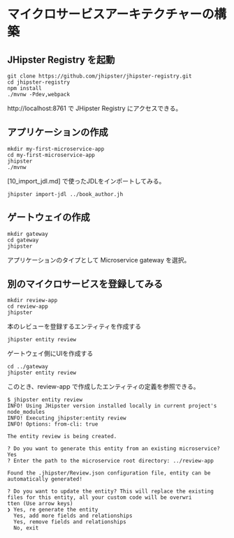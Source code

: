 # マイクロサービスアーキテクチャーの構築

## JHipster Registry を起動
```
git clone https://github.com/jhipster/jhipster-registry.git
cd jhipster-registry
npm install
./mvnw -Pdev,webpack
```

http://localhost:8761 で JHipster Registry にアクセスできる。

## アプリケーションの作成
```
mkdir my-first-microservice-app
cd my-first-microservice-app
jhipster
./mvnw
```

[10_import_jdl.md] で使ったJDLをインポートしてみる。

```
jhipster import-jdl ../book_author.jh
```

## ゲートウェイの作成
```
mkdir gateway
cd gateway
jhipster
```

アプリケーションのタイプとして Microservice gateway を選択。

## 別のマイクロサービスを登録してみる
```
mkdir review-app
cd review-app
jhipster
```

本のレビューを登録するエンティティを作成する
```
jhipster entity review
```

ゲートウェイ側にUIを作成する
```
cd ../gateway
jhipster entity review
```

このとき、review-app で作成したエンティティの定義を参照できる。
```
$ jhipster entity review
INFO! Using JHipster version installed locally in current project's node_modules
INFO! Executing jhipster:entity review
INFO! Options: from-cli: true

The entity review is being created.

? Do you want to generate this entity from an existing microservice? Yes
? Enter the path to the microservice root directory: ../review-app

Found the .jhipster/Review.json configuration file, entity can be automatically generated!

? Do you want to update the entity? This will replace the existing files for this entity, all your custom code will be overwri
tten (Use arrow keys)
❯ Yes, re generate the entity
  Yes, add more fields and relationships
  Yes, remove fields and relationships
  No, exit
```

